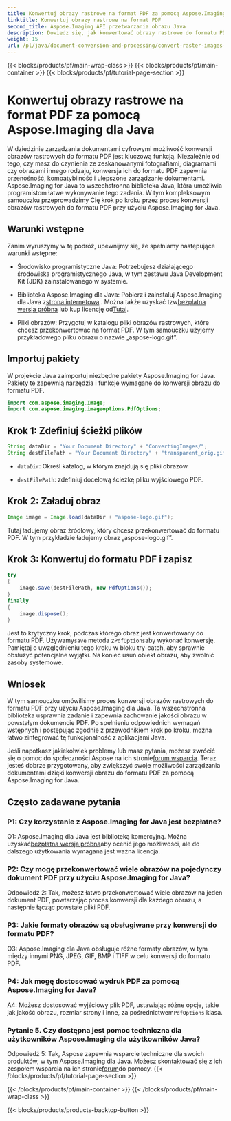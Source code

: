 ```yaml
---
title: Konwertuj obrazy rastrowe na format PDF za pomocą Aspose.Imaging dla Java
linktitle: Konwertuj obrazy rastrowe na format PDF
second_title: Aspose.Imaging API przetwarzania obrazu Java
description: Dowiedz się, jak konwertować obrazy rastrowe do formatu PDF za pomocą Aspose.Imaging dla Java. Proste kroki, aby uzyskać wysokiej jakości wyniki.
weight: 15
url: /pl/java/document-conversion-and-processing/convert-raster-images-to-pdf/
---
```


{{< blocks/products/pf/main-wrap-class >}}
{{< blocks/products/pf/main-container >}}
{{< blocks/products/pf/tutorial-page-section >}}

# Konwertuj obrazy rastrowe na format PDF za pomocą Aspose.Imaging dla Java

W dziedzinie zarządzania dokumentami cyfrowymi możliwość konwersji obrazów rastrowych do formatu PDF jest kluczową funkcją. Niezależnie od tego, czy masz do czynienia ze zeskanowanymi fotografiami, diagramami czy obrazami innego rodzaju, konwersja ich do formatu PDF zapewnia przenośność, kompatybilność i ulepszone zarządzanie dokumentami. Aspose.Imaging for Java to wszechstronna biblioteka Java, która umożliwia programistom łatwe wykonywanie tego zadania. W tym kompleksowym samouczku przeprowadzimy Cię krok po kroku przez proces konwersji obrazów rastrowych do formatu PDF przy użyciu Aspose.Imaging for Java.

## Warunki wstępne

Zanim wyruszymy w tę podróż, upewnijmy się, że spełniamy następujące warunki wstępne:

- Środowisko programistyczne Java: Potrzebujesz działającego środowiska programistycznego Java, w tym zestawu Java Development Kit (JDK) zainstalowanego w systemie.

-  Biblioteka Aspose.Imaging dla Java: Pobierz i zainstaluj Aspose.Imaging dla Java z[strona internetowa](https://releases.aspose.com/imaging/java/) . Można także uzyskać tzw[bezpłatna wersja próbna](https://releases.aspose.com/) lub kup licencję od[Tutaj](https://purchase.aspose.com/buy).

- Pliki obrazów: Przygotuj w katalogu pliki obrazów rastrowych, które chcesz przekonwertować na format PDF. W tym samouczku użyjemy przykładowego pliku obrazu o nazwie „aspose-logo.gif”.

## Importuj pakiety

W projekcie Java zaimportuj niezbędne pakiety Aspose.Imaging for Java. Pakiety te zapewnią narzędzia i funkcje wymagane do konwersji obrazu do formatu PDF.

```java
import com.aspose.imaging.Image;
import com.aspose.imaging.imageoptions.PdfOptions;
```

## Krok 1: Zdefiniuj ścieżki plików

```java
String dataDir = "Your Document Directory" + "ConvertingImages/";
String destFilePath = "Your Document Directory" + "transparent_orig.gif.pdf";
```

- `dataDir`: Określ katalog, w którym znajdują się pliki obrazów.

- `destFilePath`: zdefiniuj docelową ścieżkę pliku wyjściowego PDF.

## Krok 2: Załaduj obraz

```java
Image image = Image.load(dataDir + "aspose-logo.gif");
```

Tutaj ładujemy obraz źródłowy, który chcesz przekonwertować do formatu PDF. W tym przykładzie ładujemy obraz „aspose-logo.gif”.

## Krok 3: Konwertuj do formatu PDF i zapisz

```java
try
{
    image.save(destFilePath, new PdfOptions());
}
finally
{
    image.dispose();
}
```

 Jest to krytyczny krok, podczas którego obraz jest konwertowany do formatu PDF. Używamy`save` metoda z`PdfOptions`aby wykonać konwersję. Pamiętaj o uwzględnieniu tego kroku w bloku try-catch, aby sprawnie obsłużyć potencjalne wyjątki. Na koniec usuń obiekt obrazu, aby zwolnić zasoby systemowe.

## Wniosek

W tym samouczku omówiliśmy proces konwersji obrazów rastrowych do formatu PDF przy użyciu Aspose.Imaging dla Java. Ta wszechstronna biblioteka usprawnia zadanie i zapewnia zachowanie jakości obrazu w powstałym dokumencie PDF. Po spełnieniu odpowiednich wymagań wstępnych i postępując zgodnie z przewodnikiem krok po kroku, można łatwo zintegrować tę funkcjonalność z aplikacjami Java.

 Jeśli napotkasz jakiekolwiek problemy lub masz pytania, możesz zwrócić się o pomoc do społeczności Aspose na ich stronie[forum wsparcia](https://forum.aspose.com/). Teraz jesteś dobrze przygotowany, aby zwiększyć swoje możliwości zarządzania dokumentami dzięki konwersji obrazu do formatu PDF za pomocą Aspose.Imaging for Java.

## Często zadawane pytania

### P1: Czy korzystanie z Aspose.Imaging for Java jest bezpłatne?

 O1: Aspose.Imaging dla Java jest biblioteką komercyjną. Można uzyskać[bezpłatna wersja próbna](https://releases.aspose.com/)aby ocenić jego możliwości, ale do dalszego użytkowania wymagana jest ważna licencja.

### P2: Czy mogę przekonwertować wiele obrazów na pojedynczy dokument PDF przy użyciu Aspose.Imaging for Java?

Odpowiedź 2: Tak, możesz łatwo przekonwertować wiele obrazów na jeden dokument PDF, powtarzając proces konwersji dla każdego obrazu, a następnie łącząc powstałe pliki PDF.

### P3: Jakie formaty obrazów są obsługiwane przy konwersji do formatu PDF?

O3: Aspose.Imaging dla Java obsługuje różne formaty obrazów, w tym między innymi PNG, JPEG, GIF, BMP i TIFF w celu konwersji do formatu PDF.

### P4: Jak mogę dostosować wydruk PDF za pomocą Aspose.Imaging for Java?

 A4: Możesz dostosować wyjściowy plik PDF, ustawiając różne opcje, takie jak jakość obrazu, rozmiar strony i inne, za pośrednictwem`PdfOptions` klasa.

### Pytanie 5. Czy dostępna jest pomoc techniczna dla użytkowników Aspose.Imaging dla użytkowników Java?

 Odpowiedź 5: Tak, Aspose zapewnia wsparcie techniczne dla swoich produktów, w tym Aspose.Imaging dla Java. Możesz skontaktować się z ich zespołem wsparcia na ich stronie[forum](https://forum.aspose.com/)do pomocy.
{{< /blocks/products/pf/tutorial-page-section >}}

{{< /blocks/products/pf/main-container >}}
{{< /blocks/products/pf/main-wrap-class >}}

{{< blocks/products/products-backtop-button >}}
